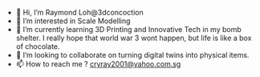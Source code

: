 - 👋 Hi, I’m Raymond Loh@3dconcoction
- 👀 I’m interested in Scale Modelling
- 🌱 I’m currently learning 3D Printing and Innovative Tech in my bomb shelter. I really hope that world war 3 wont happen, but life is like a box of chocolate.
- 💞️ I’m looking to collaborate on turning digital twins into physical items.
- 📫 How to reach me ? cryray2001@yahoo.com.sg

<!---
3dconcoction/3dconcoction is a ✨ special ✨ repository because its `README.md` (this file) appears on your GitHub profile.
You can click the Preview link to take a look at your changes.
--->
